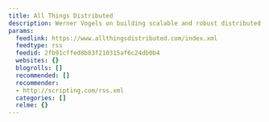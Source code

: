 ```yaml
---
title: All Things Distributed
description: Werner Vogels on building scalable and robust distributed systems
params:
  feedlink: https://www.allthingsdistributed.com/index.xml
  feedtype: rss
  feedid: 2fb91cffed8b83f210315af6c24db0b4
  websites: {}
  blogrolls: []
  recommended: []
  recommender:
  - http://scripting.com/rss.xml
  categories: []
  relme: {}
---
```

